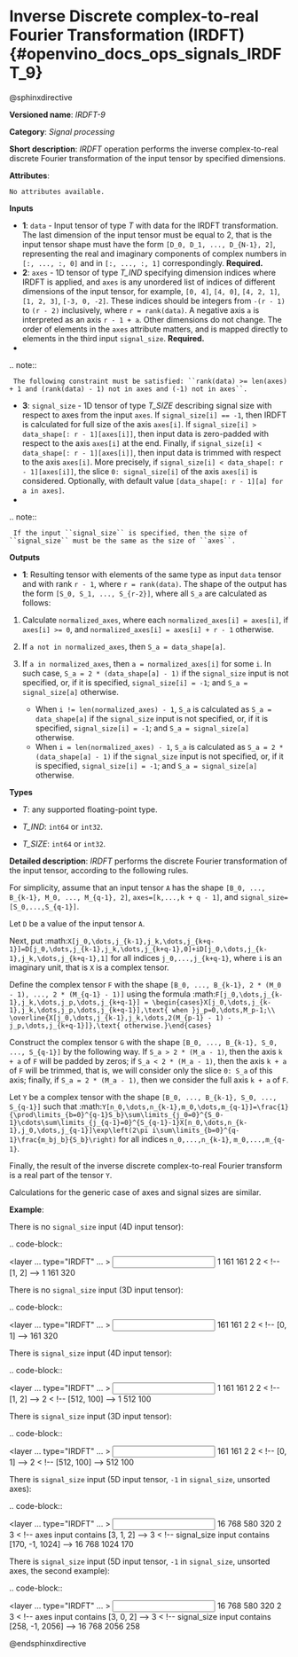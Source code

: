 # Inverse Discrete complex-to-real Fourier Transformation (IRDFT) {#openvino_docs_ops_signals_IRDFT_9}

@sphinxdirective

**Versioned name**: *IRDFT-9*

**Category**: *Signal processing*

**Short description**: *IRDFT* operation performs the inverse complex-to-real discrete Fourier transformation of the input tensor by specified dimensions.

**Attributes**:

    No attributes available.

**Inputs**

* **1**: ``data`` - Input tensor of type *T* with data for the IRDFT transformation. The last dimension of the input tensor must be equal to 2, that is the input tensor shape must have the form ``[D_0, D_1, ..., D_{N-1}, 2]``, representing the real and imaginary components of complex numbers in ``[:, ..., :, 0]`` and in ``[:, ..., :, 1]`` correspondingly. **Required.**
* **2**: ``axes`` - 1D tensor of type *T_IND* specifying dimension indices where IRDFT is applied, and ``axes`` is any unordered list of indices of different dimensions of the input tensor, for example, ``[0, 4]``, ``[4, 0]``, ``[4, 2, 1]``, ``[1, 2, 3]``, ``[-3, 0, -2]``. These indices should be integers from ``-(r - 1)`` to ``(r - 2)`` inclusively, where ``r = rank(data)``. A negative axis ``a`` is interpreted as an axis ``r - 1 + a``. Other dimensions do not change. The order of elements in the ``axes`` attribute matters, and is mapped directly to elements in the third input ``signal_size``. **Required.**
* 

  .. note::
  
     The following constraint must be satisfied: ``rank(data) >= len(axes) + 1 and (rank(data) - 1) not in axes and (-1) not in axes``.


* **3**: ``signal_size`` - 1D tensor of type *T_SIZE* describing signal size with respect to axes from the input ``axes``. If ``signal_size[i] == -1``, then IRDFT is calculated for full size of the axis ``axes[i]``. If ``signal_size[i] > data_shape[: r - 1][axes[i]]``, then input data is zero-padded with respect to the axis ``axes[i]`` at the end. Finally, if ``signal_size[i] < data_shape[: r - 1][axes[i]]``, then input data is trimmed with respect to the axis ``axes[i]``. More precisely, if ``signal_size[i] < data_shape[: r - 1][axes[i]]``, the slice ``0: signal_size[i]`` of the axis ``axes[i]`` is considered. Optionally, with default value ``[data_shape[: r - 1][a] for a in axes]``.
* 

  .. note::
  
     If the input ``signal_size`` is specified, then the size of ``signal_size`` must be the same as the size of ``axes``.


**Outputs**

*   **1**: Resulting tensor with elements of the same type as input ``data`` tensor and with rank ``r - 1``, where ``r = rank(data)``. The shape of the output has the form ``[S_0, S_1, ..., S_{r-2}]``, where all ``S_a`` are calculated as follows:

1. Calculate ``normalized_axes``, where each ``normalized_axes[i] = axes[i]``, if ``axes[i] >= 0``, and ``normalized_axes[i] = axes[i] + r - 1`` otherwise.

2. If ``a not in normalized_axes``, then ``S_a = data_shape[a]``.

3. If ``a in normalized_axes``, then ``a = normalized_axes[i]`` for some ``i``. In such case, ``S_a = 2 * (data_shape[a] - 1)`` if the ``signal_size`` input is not specified, or, if it is specified, ``signal_size[i] = -1``; and ``S_a = signal_size[a]`` otherwise.
   + When ``i != len(normalized_axes) - 1``, ``S_a`` is calculated as ``S_a = data_shape[a]`` if the ``signal_size`` input is not specified, or, if it is specified, ``signal_size[i] = -1``; and ``S_a = signal_size[a]`` otherwise.
   + When ``i = len(normalized_axes) - 1``, ``S_a`` is calculated as ``S_a = 2 * (data_shape[a] - 1)`` if the ``signal_size`` input is not specified, or, if it is specified, ``signal_size[i] = -1``; and ``S_a = signal_size[a]`` otherwise.

**Types**

* *T*: any supported floating-point type.

* *T_IND*: ``int64`` or ``int32``.

* *T_SIZE*: ``int64`` or ``int32``.

**Detailed description**: *IRDFT* performs the discrete Fourier transformation of the input tensor, according to the following rules.

For simplicity, assume that an input tensor ``A`` has the shape ``[B_0, ..., B_{k-1}, M_0, ..., M_{q-1}, 2]``, ``axes=[k,...,k + q - 1]``, and ``signal_size=[S_0,...,S_{q-1}]``.

Let ``D`` be a value of the input tensor ``A``.

Next, put
:math:`X[j_0,\dots,j_{k-1},j_k,\dots,j_{k+q-1}]=D[j_0,\dots,j_{k-1},j_k,\dots,j_{k+q-1},0]+iD[j_0,\dots,j_{k-1},j_k,\dots,j_{k+q-1},1]`
for all indices ``j_0,...,j_{k+q-1}``, where ``i`` is an imaginary unit, that is ``X`` is a complex tensor.

Define the complex tensor ``F`` with the shape ``[B_0, ..., B_{k-1}, 2 * (M_0 - 1), ..., 2 * (M_{q-1} - 1)]`` using the formula
:math:`F[j_0,\dots,j_{k-1},j_k,\dots,j_p,\dots,j_{k+q-1}] = \begin{cases}X[j_0,\dots,j_{k-1},j_k,\dots,j_p,\dots,j_{k+q-1}],\text{ when }j_p=0,\dots,M_p-1;\\ \overline{X[j_0,\dots,j_{k-1},j_k,\dots,2(M_{p-1} - 1) - j_p,\dots,j_{k+q-1}]},\text{ otherwise.}\end{cases}`

Construct the complex tensor ``G`` with the shape ``[B_0, ..., B_{k-1}, S_0, ..., S_{q-1}]`` by the following way. If ``S_a > 2 * (M_a - 1)``, then the axis ``k + a`` of ``F`` will be padded by zeros; if ``S_a < 2 * (M_a - 1)``, then the axis ``k + a`` of ``F`` will be trimmed, that is, we will consider only the slice ``0: S_a`` of this axis; finally, if ``S_a = 2 * (M_a - 1)``, then we consider the full axis ``k + a`` of ``F``.

Let ``Y`` be a complex tensor with the shape ``[B_0, ..., B_{k-1}, S_0, ..., S_{q-1}]`` such that
:math:`Y[n_0,\dots,n_{k-1},m_0,\dots,m_{q-1}]=\frac{1}{\prod\limits_{b=0}^{q-1}S_b}\sum\limits_{j_0=0}^{S_0-1}\cdots\sum\limits_{j_{q-1}=0}^{S_{q-1}-1}X[n_0,\dots,n_{k-1},j_0,\dots,j_{q-1}]\exp\left(2\pi i\sum\limits_{b=0}^{q-1}\frac{m_bj_b}{S_b}\right)`
for all indices ``n_0,...,n_{k-1}``, ``m_0,...,m_{q-1}``.

Finally, the result of the inverse discrete complex-to-real Fourier transform is a real part of the tensor `Y`.

Calculations for the generic case of axes and signal sizes are similar.

**Example**:

There is no ``signal_size`` input (4D input tensor):

.. code-block::

   <layer ... type="IRDFT" ... >
       <input>
           <port id="0">
               <dim>1</dim>
               <dim>161</dim>
               <dim>161</dim>
               <dim>2</dim>
           </port>
           <port id="1">
               <dim>2</dim> < !-- [1, 2] -->
           </port>
       <output>
           <port id="2">
               <dim>1</dim>
               <dim>161</dim>
               <dim>320</dim>
           </port>
       </output>
   </layer>


There is no ``signal_size`` input (3D input tensor):

.. code-block::

   <layer ... type="IRDFT" ... >
       <input>
           <port id="0">
               <dim>161</dim>
               <dim>161</dim>
               <dim>2</dim>
           </port>
           <port id="1">
               <dim>2</dim> < !-- [0, 1] -->
           </port>
       <output>
           <port id="2">
               <dim>161</dim>
               <dim>320</dim>
           </port>
       </output>
   </layer>


There is ``signal_size`` input (4D input tensor):

.. code-block::

   <layer ... type="IRDFT" ... >
       <input>
           <port id="0">
               <dim>1</dim>
               <dim>161</dim>
               <dim>161</dim>
               <dim>2</dim>
           </port>
           <port id="1">
               <dim>2</dim> < !-- [1, 2] -->
           </port>
           <port id="2">
               <dim>2</dim> < !-- [512, 100] -->
           </port>
       <output>
           <port id="3">
               <dim>1</dim>
               <dim>512</dim>
               <dim>100</dim>
           </port>
       </output>
   </layer>



There is ``signal_size`` input (3D input tensor):

.. code-block::

   <layer ... type="IRDFT" ... >
       <input>
           <port id="0">
               <dim>161</dim>
               <dim>161</dim>
               <dim>2</dim>
           </port>
           <port id="1">
               <dim>2</dim> < !-- [0, 1] -->
           </port>
           <port id="2">
               <dim>2</dim> < !-- [512, 100] -->
           </port>
       <output>
           <port id="3">
               <dim>512</dim>
               <dim>100</dim>
           </port>
       </output>
   </layer>



There is ``signal_size`` input (5D input tensor, ``-1`` in ``signal_size``, unsorted axes):

.. code-block::

   <layer ... type="IRDFT" ... >
       <input>
           <port id="0">
               <dim>16</dim>
               <dim>768</dim>
               <dim>580</dim>
               <dim>320</dim>
               <dim>2</dim>
           </port>
           <port id="1">
               <dim>3</dim> < !-- axes input contains  [3, 1, 2] -->
           </port>
           <port id="2">
               <dim>3</dim> < !-- signal_size input contains [170, -1, 1024] -->
           </port>
       <output>
           <port id="3">
               <dim>16</dim>
               <dim>768</dim>
               <dim>1024</dim>
               <dim>170</dim>
           </port>
       </output>
   </layer>


There is ``signal_size`` input (5D input tensor, ``-1`` in ``signal_size``, unsorted axes, the second example):

.. code-block::

   <layer ... type="IRDFT" ... >
       <input>
           <port id="0">
               <dim>16</dim>
               <dim>768</dim>
               <dim>580</dim>
               <dim>320</dim>
               <dim>2</dim>
           </port>
           <port id="1">
               <dim>3</dim> < !-- axes input contains  [3, 0, 2] -->
           </port>
           <port id="2">
               <dim>3</dim> < !-- signal_size input contains [258, -1, 2056] -->
           </port>
       <output>
           <port id="3">
               <dim>16</dim>
               <dim>768</dim>
               <dim>2056</dim>
               <dim>258</dim>
           </port>
       </output>
   </layer>


@endsphinxdirective

